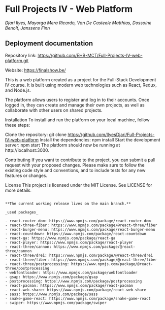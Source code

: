 # Full Projects IV - Web Platform

_Djari Ilyes, Mayorga Mera Ricardo, Van De Casteele Matthias, Dossoine Benoît, Janssens Finn_

## Deployment documentation

Repository link: https://github.com/EHB-MCT/Full-Projects-IV-web-platform.git

Website: https://finalshow.be/


This is a web platform created as a project for the Full-Stack Development IV course. It is built using modern web technologies such as React, Redux, and Node.js.

The platform allows users to register and log in to their accounts. Once logged in, they can create and manage their own projects, as well as collaborate with other users on shared projects.

Installation
To install and run the platform on your local machine, follow these steps:

Clone the repository: git clone https://github.com/IlyesDjari/Full-Projects-IV-web-platform
Install the dependencies: npm install
Start the development server: npm start
The platform should now be running at http://localhost:3000.

Contributing
If you want to contribute to the project, you can submit a pull request with your proposed changes. Please make sure to follow the existing code style and conventions, and to include tests for any new features or changes.

License
This project is licensed under the MIT License. See LICENSE for more details.

```

**The current working release lives on the main branch.**

_used packages_

- react-router-dom: https://www.npmjs.com/package/react-router-dom
- react-three-fiber: https://www.npmjs.com/package/@react-three/fiber
- react-burger-menu: https://www.npmjs.com/package/react-burger-menu
- react-countdown: https://www.npmjs.com/package/react-countdown
- react-ga: https://www.npmjs.com/package/react-ga
- react-player: https://www.npmjs.com/package/react-player
- react-three/cannon: https://www.npmjs.com/package/@react-three/cannon
- react-three/drei: https://www.npmjs.com/package/@react-three/drei
- react-three/fiber: https://www.npmjs.com/package/@react-three/fiber
- react-three/postprocessing: https://www.npmjs.com/package/@react-three/postprocessing
- webfontloader: https://www.npmjs.com/package/webfontloader
- gsap: https://www.npmjs.com/package/gsap
- postprocessing: https://www.npmjs.com/package/postprocessing
- react-pacman: https://www.npmjs.com/package/react-pacman
- react-web-share: https://www.npmjs.com/package/react-web-share
- sass: https://www.npmjs.com/package/sass
- snake-game-react: https://www.npmjs.com/package/snake-game-react
- swiper: https://www.npmjs.com/package/swiper
